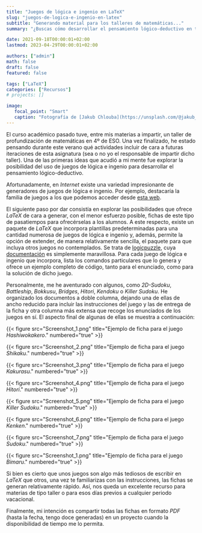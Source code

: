 ```yaml
---
title: "Juegos de lógica e ingenio en LaTeX"
slug: "juegos-de-logica-e-ingenio-en-latex"
subtitle: "Generando material para los talleres de matemáticas..."
summary: "¿Buscas cómo desarrollar el pensamiento lógico-deductivo en tu alumnado? ¿Qué te parecería conseguirlo a través de clásicos pasatiempos? ¿Y si, además, puedes hacerlo fácilmente empleando LaTeX?"

date: 2021-09-18T00:00:01+02:00
lastmod: 2023-04-29T00:00:01+02:00

authors: ["admin"]
math: false
draft: false
featured: false

tags: ["LaTeX"]
categories: ["Recursos"]
# projects: []

image:
   focal_point: "Smart"
   caption: "Fotografía de [Jakub Chlouba](https://unsplash.com/@jakub_chlouba), disponible en [Unsplash](https://unsplash.com/photos/8REfDmu_bFE)."
---
```


El curso académico pasado tuve, entre mis materias a impartir, un taller de profundización de matemáticas en 4º de ESO. Una vez finalizado, he estado pensando durante este verano qué actividades incluir de cara a futuras iteraciones de esta asignatura (sea o no yo el responsable de impartir dicho taller). Una de las primeras ideas que acudió a mi mente fue explorar la posibilidad del uso de juegos de lógica e ingenio para desarrollar el pensamiento lógico-deductivo.

Afortunadamente, en *Internet* existe una variedad impresionante de generadores de juegos de lógica e ingenio. Por ejemplo, destacaría la familia de juegos a los que podemos acceder desde [esta web](https://es.puzzle-bridges.com/). 

El siguiente paso por dar consistía en explorar las posibilidades que ofrece *LaTeX* de cara a generar, con el menor esfuerzo posible, fichas de este tipo de pasatiempos para ofrecérselas a los alumnos. A este respecto, existe un paquete de *LaTeX* que incorpora plantillas predeterminadas para una cantidad numerosa de juegos de lógica e ingenio y, además, permite la opción de extender, de manera relativamente sencilla, el paquete para que incluya otros juegos no contemplados. Se trata de [logicpuzzle](https://www.ctan.org/pkg/logicpuzzle), cuya [documentación](https://osl.ugr.es/CTAN/graphics/pgf/contrib/logicpuzzle/logicpuzzle.pdf) es simplemente maravillosa. Para cada juego de lógica e ingenio que incorpora, lista los comandos particulares que lo genera y ofrece un ejemplo completo de código, tanto para el enunciado, como para la solución de dicho juego.

Personalmente, me he aventurado con algunos, como *2D-Sudoku*, *Battleship*, *Bokkusu*, *Bridges*, *Hitori*, *Kendoku* o *Killer Sudoku*. He organizado los documentos a doble columna, dejando una de ellas de ancho reducido para incluir las instrucciones del juego y las de entrega de la ficha y otra columna más extensa que recoge los enunciados de los juegos en sí. El aspecto final de algunas de ellas se muestra a continuación:

{{< figure src="Screenshot_1.png" title="Ejemplo de ficha para el juego *Hashiwokakero*." numbered="true" >}}

{{< figure src="Screenshot_2.png" title="Ejemplo de ficha para el juego *Shikaku*." numbered="true" >}}

{{< figure src="Screenshot_3.png" title="Ejemplo de ficha para el juego *Kakurasu*." numbered="true" >}}

{{< figure src="Screenshot_4.png" title="Ejemplo de ficha para el juego *Hitori*." numbered="true" >}}

{{< figure src="Screenshot_5.png" title="Ejemplo de ficha para el juego *Killer Sudoku*." numbered="true" >}}

{{< figure src="Screenshot_6.png" title="Ejemplo de ficha para el juego *Kenken*." numbered="true" >}}

{{< figure src="Screenshot_7.png" title="Ejemplo de ficha para el juego *Sudoku*." numbered="true" >}}

{{< figure src="Screenshot_1.png" title="Ejemplo de ficha para el juego *Bimaru*." numbered="true" >}}

Si bien es cierto que unos juegos son algo más tediosos de escribir en *LaTeX* que otros, una vez te familiarizas con las instrucciones, las fichas se generan relativamente rápido. Así, nos queda un excelente recurso para materias de tipo taller o para esos días previos a cualquier periodo vacacional.

Finalmente, mi intención es compartir todas las fichas en formato *PDF* (hasta la fecha, tengo doce generadas) en un proyecto cuando la disponibilidad de tiempo me lo permita.

